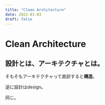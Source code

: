```yaml
---
title: "Clean Architecture"
date: 2022-01-03
draft: false
---
```

# Clean Architecture



## 設計とは、アーキテクチャとは。



そもそもアーキテクチャって直訳すると**構造**。



逆に設計はdesign。



同じ。
